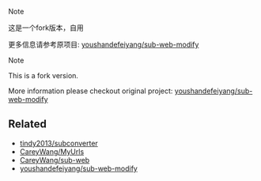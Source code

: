 > [!NOTE]  
> 这是一个fork版本，自用
>
> 更多信息请参考原项目: [youshandefeiyang/sub-web-modify](https://github.com/youshandefeiyang/sub-web-modify)

> [!NOTE]  
> This is a fork version.
>
> More information please checkout original project: [youshandefeiyang/sub-web-modify](https://github.com/youshandefeiyang/sub-web-modify)



## Related

- [tindy2013/subconverter](https://github.com/tindy2013/subconverter)
- [CareyWang/MyUrls](https://github.com/CareyWang/MyUrls)
- [CareyWang/sub-web](https://github.com/CareyWang/sub-web)
- [youshandefeiyang/sub-web-modify](https://github.com/youshandefeiyang/sub-web-modify)

